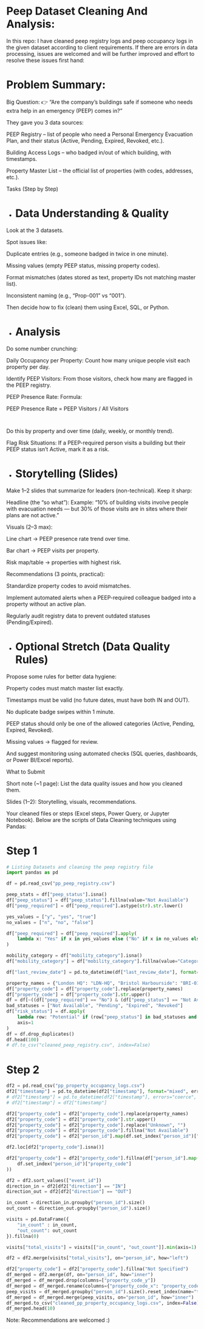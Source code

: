 # Peep Dataset Cleaning And Analysis:

In this repo: I have cleaned peep registry logs and peep occupancy logs in the given dataset according to client requirements. If there are errors in data processing, issues are welcomed and will be further improved and effort to resolve these issues first hand:

# Problem Summary:
Big Question:
👉 “Are the company’s buildings safe if someone who needs extra help in an emergency (PEEP) comes in?”

They gave you 3 data sources:

PEEP Registry – list of people who need a Personal Emergency Evacuation Plan, and their status (Active, Pending, Expired, Revoked, etc.).

Building Access Logs – who badged in/out of which building, with timestamps.

Property Master List – the official list of properties (with codes, addresses, etc.).

Tasks (Step by Step)
- # Data Understanding & Quality

Look at the 3 datasets.

Spot issues like:

Duplicate entries (e.g., someone badged in twice in one minute).

Missing values (empty PEEP status, missing property codes).

Format mismatches (dates stored as text, property IDs not matching master list).

Inconsistent naming (e.g., “Prop-001” vs “001”).

Then decide how to fix (clean) them using Excel, SQL, or Python.

- # Analysis

Do some number crunching:

Daily Occupancy per Property:
Count how many unique people visit each property per day.

Identify PEEP Visitors:
From those visitors, check how many are flagged in the PEEP registry.

PEEP Presence Rate:
Formula:

PEEP Presence Rate = PEEP Visitors / All Visitors

	​


Do this by property and over time (daily, weekly, or monthly trend).

Flag Risk Situations:
If a PEEP-required person visits a building but their PEEP status isn’t Active, mark it as a risk.

- # Storytelling (Slides)

Make 1–2 slides that summarize for leaders (non-technical). Keep it sharp:

Headline (the “so what”):
Example: “10% of building visits involve people with evacuation needs — but 30% of those visits are in sites where their plans are not active.”

Visuals (2–3 max):

Line chart → PEEP presence rate trend over time.

Bar chart → PEEP visits per property.

Risk map/table → properties with highest risk.

Recommendations (3 points, practical):

Standardize property codes to avoid mismatches.

Implement automated alerts when a PEEP-required colleague badged into a property without an active plan.

Regularly audit registry data to prevent outdated statuses (Pending/Expired).

- # Optional Stretch (Data Quality Rules)

Propose some rules for better data hygiene:

Property codes must match master list exactly.

Timestamps must be valid (no future dates, must have both IN and OUT).

No duplicate badge swipes within 1 minute.

PEEP status should only be one of the allowed categories (Active, Pending, Expired, Revoked).

Missing values → flagged for review.

And suggest monitoring using automated checks (SQL queries, dashboards, or Power BI/Excel reports).

What to Submit

Short note (~1 page):
List the data quality issues and how you cleaned them.

Slides (1–2):
Storytelling, visuals, recommendations.

Your cleaned files or steps (Excel steps, Power Query, or Jupyter Notebook).
Below are the scripts of Data Cleaning techniques using Pandas:

# Step 1

```python
# Listing Datasets and cleaning the peep registry file
import pandas as pd

df = pd.read_csv("pp_peep_registry.csv")

peep_stats = df["peep_status"].isna()
df["peep_status"] = df["peep_status"].fillna(value="Not Available")
df["peep_required"] = df["peep_required"].astype(str).str.lower()

yes_values = ["y", "yes", "true"]
no_values = ["n", "no", "false"]

df["peep_required"] = df["peep_required"].apply(
    lambda x: "Yes" if x in yes_values else ("No" if x in no_values else "Not Specified")
)

mobility_category = df["mobility_category"].isna()
df["mobility_category"] = df["mobility_category"].fillna(value="Category Not Specified")

df["last_review_date"] = pd.to_datetime(df["last_review_date"], format="mixed", dayfirst=True, errors='coerce')

property_names = {"London HQ": "LDN-HQ", "Bristol Harbourside": "BRI-01", "Edinburgh Exchange" : "EDI-EX", "Manchester City Campus" : "MCH-CC", "Leeds Arena Point": "LDS-AR", "Birmingham Paradise": "BHM-PR", "Cardiff Bay": "CDF-BY", "Belfast Lagan": "BEL-LG", "Norwich Quarter": "NRW-QP", "Glasgow Clyde" : "GLW-CL"}
df["property_code"] = df["property_code"].replace(property_names)
df["property_code"] = df["property_code"].str.upper()
df = df[~((df["peep_required"] == "No") & (df["peep_status"] == "Not Available"))]
bad_statuses = ["Not Available", "Pending", "Expired", "Revoked"]
df["risk_status"] = df.apply(
    lambda row: "Potential" if (row["peep_status"] in bad_statuses and row["peep_required"] == "Yes") else "Not Potential",
    axis=1
)
df = df.drop_duplicates()
df.head(100)
# df.to_csv("cleaned_peep_registry.csv", index=False)

```

# Step 2
```python
df2 = pd.read_csv("pp_property_occupancy_logs.csv")
df2["timestamp"] = pd.to_datetime(df2["timestamp"], format="mixed", errors="coerce", dayfirst=True)
# df2["timestamp"] = pd.to_datetime(df2["timestamp"], errors="coerce", utc=True)
# df2["timestamp"] = df2["timestamp"]

df2["property_code"] = df2["property_code"].replace(property_names)
df2["property_code"] = df2["property_code"].str.upper()
df2["property_code"] = df2["property_code"].replace("Unknown", "")
df2["property_code"] = df2["property_code"].fillna("Not Available")
df2["property_code"] = df2["person_id"].map(df.set_index("person_id")["property_code"])

df2.loc[df2["property_code"].isna()]

df2["property_code"] = df2["property_code"].fillna(df["person_id"].map(
    df.set_index("person_id")["property_code"]
))

df2 = df2.sort_values(["event_id"])
direction_in = df2[df2["direction"] == "IN"]
direction_out = df2[df2["direction"] == "OUT"]

in_count = direction_in.groupby("person_id").size()
out_count = direction_out.groupby("person_id").size()

visits = pd.DataFrame({
    "in_count" : in_count,
    "out_count": out_count
}).fillna(0)

visits["total_visits"] = visits[["in_count", "out_count"]].min(axis=1)

df2 = df2.merge(visits["total_visits"], on="person_id", how="left")

df2["property_code"] = df2["property_code"].fillna("Not Specified")
df_merged = df2.merge(df, on="person_id", how="inner")
df_merged = df_merged.drop(columns=["property_code_y"])
df_merged = df_merged.rename(columns={"property_code_x": "property_code", "total_visits": "peep_visits"})
peep_visits = df_merged.groupby("person_id").size().reset_index(name="total_vists_correct")
df_merged = df_merged.merge(peep_visits, on="person_id", how="inner")
df_merged.to_csv("cleaned_pp_property_occupancy_logs.csv", index=False)
df_merged.head(10)

```

Note: Recommendations are welcomed :)
